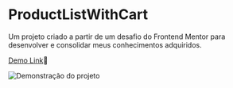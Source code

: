 # ProductListWithCart

Um projeto criado a partir de um desafio do Frontend Mentor para desenvolver e consolidar meus conhecimentos adquiridos.

[Demo Link](https://bluciocastro.github.io/ProductListWithCart/)🔗


![Demonstração do projeto](assets/images/plwc-gif.gif)

